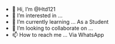 - 👋 Hi, I’m @Htd121
- 👀 I’m interested in ... 
- 🌱 I’m currently learning ... As a Student
- 💞️ I’m looking to collaborate on ... 
- 📫 How to reach me ... Via WhatsApp

<!---
Htd121/Htd121 is a ✨ special ✨ repository because its `README.md` (this file) appears on your GitHub profile.
You can click the Preview link to take a look at your changes.
--->
